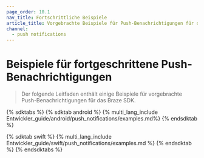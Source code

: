 ```yaml
---
page_order: 10.1
nav_title: Fortschrittliche Beispiele
article_title: Vorgebrachte Beispiele für Push-Benachrichtigungen für das Braze SDK
channel:
  - push notifications
---
```


# Beispiele für fortgeschrittene Push-Benachrichtigungen

> Der folgende Leitfaden enthält einige Beispiele für vorgebrachte Push-Benachrichtigungen für das Braze SDK.

{% sdktabs %}
{% sdktab android %}
{% multi_lang_include Entwickler_guide/android/push_notifications/examples.md%}
{% endsdktab %}

{% sdktab swift %}
{% multi_lang_include Entwickler_guide/swift/push_notifications/examples.md %}
{% endsdktab %}
{% endsdktabs %}
